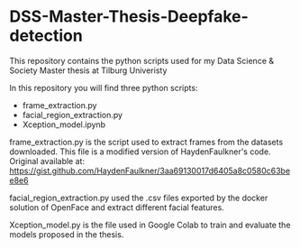 # DSS-Master-Thesis-Deepfake-detection
This repository contains the python scripts used for my Data Science &amp; Society Master thesis at Tilburg Univeristy

In this repository you will find three python scripts:

- frame_extraction.py
- facial_region_extraction.py
- Xception_model.ipynb

frame_extraction.py is the script used to extract frames from the datasets downloaded.
This file is a modified version of HaydenFaulkner's code. Original available at: 
https://gist.github.com/HaydenFaulkner/3aa69130017d6405a8c0580c63bee8e6

facial_region_extraction.py used the .csv files exported by the docker solution of OpenFace and extract different facial features.

Xception_model.py is the file used in Google Colab to train and evaluate the models proposed in the thesis.

